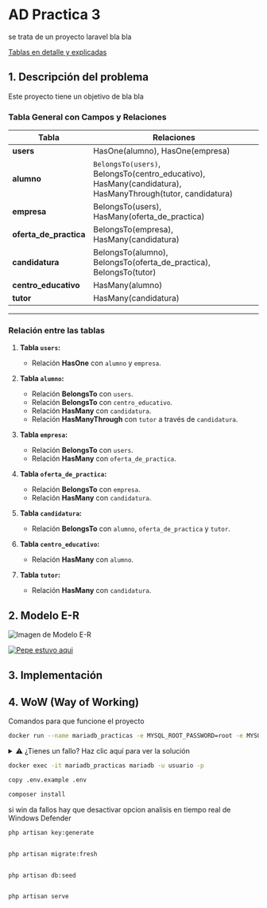 
# AD Practica 3
se trata de un proyecto laravel bla bla 



[Tablas en detalle y explicadas](docs/Tablas.md)
<br>
## 1. Descripción del problema


Este proyecto tiene un objetivo de bla bla   
### Tabla General con Campos y Relaciones


| Tabla                  | Relaciones                                     |
|------------------------|----------------------------------------------------------|
| **users**             | HasOne(alumno), HasOne(empresa)               |
| **alumno**            | `BelongsTo(users)`, BelongsTo(centro_educativo), HasMany(candidatura), HasManyThrough(tutor, candidatura) |
| **empresa**           | BelongsTo(users), HasMany(oferta_de_practica) |
| **oferta_de_practica**| BelongsTo(empresa), HasMany(candidatura)      |
| **candidatura**       | BelongsTo(alumno), BelongsTo(oferta_de_practica), BelongsTo(tutor) |
| **centro_educativo**  | HasMany(alumno)                               |
| **tutor**             | HasMany(candidatura)                          |

---

### Relación entre las tablas

1. **Tabla `users`:**
   - Relación **HasOne** con `alumno` y `empresa`.

2. **Tabla `alumno`:**
   - Relación **BelongsTo** con `users`.
   - Relación **BelongsTo** con `centro_educativo`.
   - Relación **HasMany** con `candidatura`.
   - Relación **HasManyThrough** con `tutor` a través de `candidatura`.

3. **Tabla `empresa`:**
   - Relación **BelongsTo** con `users`.
   - Relación **HasMany** con `oferta_de_practica`.

4. **Tabla `oferta_de_practica`:**
   - Relación **BelongsTo** con `empresa`.
   - Relación **HasMany** con `candidatura`.

5. **Tabla `candidatura`:**
   - Relación **BelongsTo** con `alumno`, `oferta_de_practica` y `tutor`.

6. **Tabla `centro_educativo`:**
   - Relación **HasMany** con `alumno`.

7. **Tabla `tutor`:**
   - Relación **HasMany** con `candidatura`.



## 2. Modelo E-R

![Imagen de Modelo E-R](docs/imagen.png)

[![Pepe estuvo aqui](https://mermaid.ink/img/pako:eNq1Vu1u2jAUfRUrUqVVajX1L_8ySDe0EVBwpm1Ciu7sS7GW2Jk_NlWlD7Nn2YvNIQHSNKi0dPkDubZzzrnxOfFdwBTHYBCgHgm40VAsJPFXOo-SObmrb6prHFMiOJl93JfmNBnH74mEAh8VsQCRP6qWYMxvpfl-IIrTCdEqbz2BjifRnIaTGWEawSLPwPaNupI_GL1fyPpP-CmdxNMnyFclZ1Bnvn7dqTOUVqsMuWNgxS_VndOoYaA1atjXv0ZhQkAKlflGcgdMKPlolcUcl0qqVxQcTWZJNA9fqLjhxYVGdiTjZsAgs0q_opDpdZTQMBtF2SwJh3Q8PEYTFqVGAwdklQ6NVQ9XcKc774ZGXyjR-NMJI6wynQGOhmlRdpacKnYYxqPxKKRpcoxKyF0hVd9uVUvUFjKOWellWcGgb5Z1_lV1Bzbu8_0BrjqSmSq8CUCLdjM82Ygska0gYyC58MJce_-f3pIopsk0i0bpMKTjz9MjA0gV3zW-xobupNbJemhKp8lJIvpz9D9kyNkZSTDf2ALNYFdLpc8MV-2Dykkcved1sxeJ2lqPvLkaXJ23Pxzr9eXler1N4gFZBB_ATCW-fYe5kjeGqkXQM38bZIcWtGnVIU12Id3wsyg9w8KxlTINUVPxi88PbLEN9F2H6gTk7WHoRn8XEAxp2eIBavP0Bqvt_GMAYdfoGrJ6xTvI2v7GhxQp9d8_mwBoQ2972mD3ROxxFGqc54jugXphA-r0arBL0F6j8D8E5VMcagc-Bza4CArU3nbcn4o21l0EdoX-jBNUazjoH9W0ez8PPKv5rWTBwGqHF4FW7mYVDJaQG39XW605Ve2qJchvSm3v7_8B9wPOLg?type=png)](https://mermaid.live/edit#pako:eNq1Vu1u2jAUfRUrUqVVajX1L_8ySDe0EVBwpm1Ciu7sS7GW2Jk_NlWlD7Nn2YvNIQHSNKi0dPkDubZzzrnxOfFdwBTHYBCgHgm40VAsJPFXOo-SObmrb6prHFMiOJl93JfmNBnH74mEAh8VsQCRP6qWYMxvpfl-IIrTCdEqbz2BjifRnIaTGWEawSLPwPaNupI_GL1fyPpP-CmdxNMnyFclZ1Bnvn7dqTOUVqsMuWNgxS_VndOoYaA1atjXv0ZhQkAKlflGcgdMKPlolcUcl0qqVxQcTWZJNA9fqLjhxYVGdiTjZsAgs0q_opDpdZTQMBtF2SwJh3Q8PEYTFqVGAwdklQ6NVQ9XcKc774ZGXyjR-NMJI6wynQGOhmlRdpacKnYYxqPxKKRpcoxKyF0hVd9uVUvUFjKOWellWcGgb5Z1_lV1Bzbu8_0BrjqSmSq8CUCLdjM82Ygska0gYyC58MJce_-f3pIopsk0i0bpMKTjz9MjA0gV3zW-xobupNbJemhKp8lJIvpz9D9kyNkZSTDf2ALNYFdLpc8MV-2Dykkcved1sxeJ2lqPvLkaXJ23Pxzr9eXler1N4gFZBB_ATCW-fYe5kjeGqkXQM38bZIcWtGnVIU12Id3wsyg9w8KxlTINUVPxi88PbLEN9F2H6gTk7WHoRn8XEAxp2eIBavP0Bqvt_GMAYdfoGrJ6xTvI2v7GhxQp9d8_mwBoQ2972mD3ROxxFGqc54jugXphA-r0arBL0F6j8D8E5VMcagc-Bza4CArU3nbcn4o21l0EdoX-jBNUazjoH9W0ez8PPKv5rWTBwGqHF4FW7mYVDJaQG39XW605Ve2qJchvSm3v7_8B9wPOLg)




## 3. Implementación






## 4. WoW (Way of Working)
Comandos para que funcione el proyecto 



```bash
docker run --name mariadb_practicas -e MYSQL_ROOT_PASSWORD=root -e MYSQL_DATABASE=practicas -e MYSQL_USER=usuario -e MYSQL_PASSWORD=pepe123 -p 3306:3306 -d mariadb:latest
  ```
<details>

  <summary>⚠️ ¿Tienes un fallo? Haz clic aquí para ver la solución</summary>

   ---
si el puerto esta ocupado se puede cambiar el puerto de escucha o detener el proceso que ocupa el puerto
para detenerlo en windows 

  **Posibles soluciones:**
  - Asegúrate de haber instalado todas las dependencias con `npm install`.
  - Revisa que el archivo `.env` esté correctamente configurado.
  - Reinicia el servidor con `npm run dev`.
Encuentra el id del proceso
```bash
netstat -ano | findstr 3306
  ```
Detiene el proceso
```bash
Stop-Process -Id NumeroID
  ```
  
 ---
 
</details>


```bash
docker exec -it mariadb_practicas mariadb -u usuario -p
  ```

```bash
copy .env.example .env
  ```



```bash
composer install
  ```
si win da fallos hay que desactivar opcion analisis en tiempo real de Windows Defender


```bash
php artisan key:generate
  ```

```bash

php artisan migrate:fresh
  ```
```bash

php artisan db:seed
  ```
```bash

php artisan serve
  ```




























